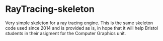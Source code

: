 # RayTracing-skeleton
Very simple skeleton for a ray tracing engine. This is the same skeleton code used since 2014 and is provided as is, in hope that it will help Bristol students in their asigment for the Computer Graphics unit. 

